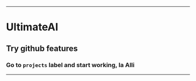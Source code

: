 ----------
# UltimateAI
## Try github features
### Go to `projects` label and start working, Ia Alli ###
----------
